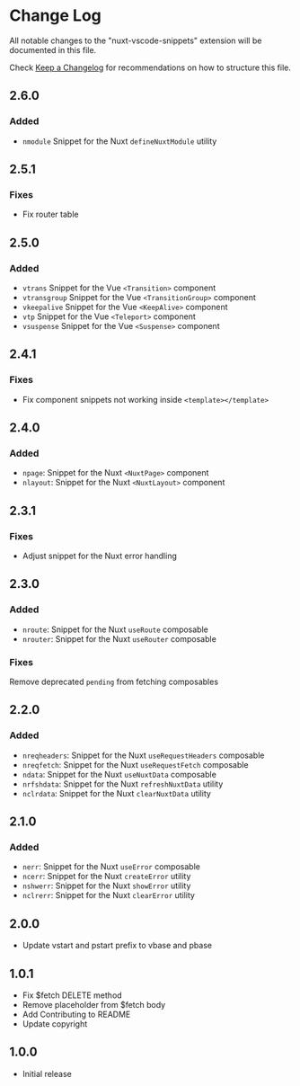 # Change Log

All notable changes to the "nuxt-vscode-snippets" extension will be documented in this file.

Check [Keep a Changelog](http://keepachangelog.com/) for recommendations on how to structure this file.

## 2.6.0

### Added

- `nmodule` Snippet for the Nuxt `defineNuxtModule` utility

## 2.5.1

### Fixes

- Fix router table

## 2.5.0

### Added

- `vtrans` Snippet for the Vue `<Transition>` component
- `vtransgroup` Snippet for the Vue `<TransitionGroup>` component
- `vkeepalive` Snippet for the Vue `<KeepAlive>` component
- `vtp` Snippet for the Vue `<Teleport>` component
- `vsuspense` Snippet for the Vue `<Suspense>` component

## 2.4.1

### Fixes

- Fix component snippets not working inside `<template></template>`

## 2.4.0

### Added

- `npage`: Snippet for the Nuxt `<NuxtPage>` component
- `nlayout`: Snippet for the Nuxt `<NuxtLayout>` component

## 2.3.1

### Fixes

- Adjust snippet for the Nuxt error handling

## 2.3.0

### Added

- `nroute`: Snippet for the Nuxt `useRoute` composable
- `nrouter`: Snippet for the Nuxt `useRouter` composable

### Fixes

Remove deprecated `pending` from fetching composables

## 2.2.0

### Added

- `nreqheaders`: Snippet for the Nuxt `useRequestHeaders` composable
- `nreqfetch`: Snippet for the Nuxt `useRequestFetch` composable
- `ndata`: Snippet for the Nuxt `useNuxtData` composable
- `nrfshdata`: Snippet for the Nuxt `refreshNuxtData` utility
- `nclrdata`: Snippet for the Nuxt `clearNuxtData` utility

## 2.1.0

### Added

- `nerr`: Snippet for the Nuxt `useError` composable
- `ncerr`: Snippet for the Nuxt `createError` utility
- `nshwerr`: Snippet for the Nuxt `showError` utility
- `nclrerr`: Snippet for the Nuxt `clearError` utility

## 2.0.0

- Update vstart and pstart prefix to vbase and pbase

## 1.0.1

- Fix $fetch DELETE method
- Remove placeholder from $fetch body
- Add Contributing to README
- Update copyright

## 1.0.0

- Initial release